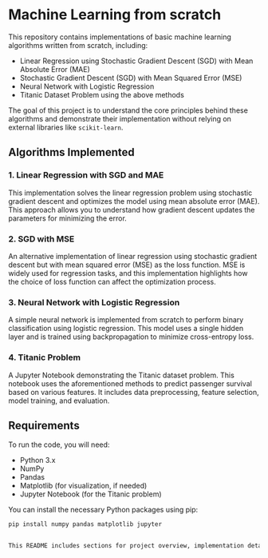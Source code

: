 # Machine Learning from scratch

This repository contains implementations of basic machine learning algorithms written from scratch, including:

- Linear Regression using Stochastic Gradient Descent (SGD) with Mean Absolute Error (MAE)
- Stochastic Gradient Descent (SGD) with Mean Squared Error (MSE)
- Neural Network with Logistic Regression
- Titanic Dataset Problem using the above methods

The goal of this project is to understand the core principles behind these algorithms and demonstrate their implementation without relying on external libraries like `scikit-learn`.

## Algorithms Implemented

### 1. Linear Regression with SGD and MAE
This implementation solves the linear regression problem using stochastic gradient descent and optimizes the model using mean absolute error (MAE). This approach allows you to understand how gradient descent updates the parameters for minimizing the error.

### 2. SGD with MSE
An alternative implementation of linear regression using stochastic gradient descent but with mean squared error (MSE) as the loss function. MSE is widely used for regression tasks, and this implementation highlights how the choice of loss function can affect the optimization process.

### 3. Neural Network with Logistic Regression
A simple neural network is implemented from scratch to perform binary classification using logistic regression. This model uses a single hidden layer and is trained using backpropagation to minimize cross-entropy loss.

### 4. Titanic Problem
A Jupyter Notebook demonstrating the Titanic dataset problem. This notebook uses the aforementioned methods to predict passenger survival based on various features. It includes data preprocessing, feature selection, model training, and evaluation.

## Requirements

To run the code, you will need:

- Python 3.x
- NumPy
- Pandas
- Matplotlib (for visualization, if needed)
- Jupyter Notebook (for the Titanic problem)

You can install the necessary Python packages using pip:

```bash
pip install numpy pandas matplotlib jupyter


This README includes sections for project overview, implementation details, setup instructions, and how to run the different pieces of your code. You can adjust the links and details to fit your actual project structure.

